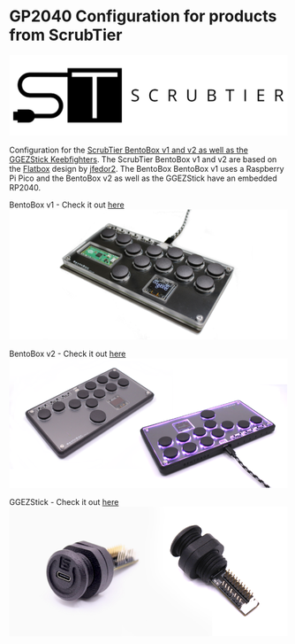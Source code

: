 # GP2040 Configuration for products from ScrubTier

![ScrubTier logo](assets/ScrubTier_Large.png)

Configuration for the [ScrubTier BentoBox v1 and v2 as well as the GGEZStick Keebfighters](https://https://scrubtier.co.uk/).  The ScrubTier BentoBox v1 and v2 are based on the [Flatbox](https://github.com/jfedor2/flatbox) design by [jfedor2](https://github.com/jfedor2). The BentoBox BentoBox v1 uses a Raspberry Pi Pico and the BentoBox v2 as well as the GGEZStick have an embedded RP2040.

BentoBox v1 - Check it out [here](https://scrubtier.co.uk/products/bentobox)
![BentoBox v1](assets/ST_BentoBoxV1.png)

BentoBox v2 - Check it out [here](https://scrubtier.co.uk/products/bentobox-v2)
![BentoBox v2](assets/ST_BentoBoxV2.png)

GGEZStick - Check it out [here](https://scrubtier.co.uk/products/ggez-stick)
![GGEZStick](assets/ST_GGEZStick.png)